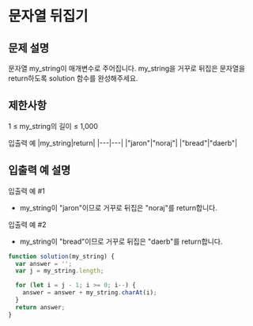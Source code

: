 # 문자열 뒤집기

## 문제 설명

문자열 my_string이 매개변수로 주어집니다. my_string을 거꾸로 뒤집은 문자열을 return하도록 solution 함수를 완성해주세요.

## 제한사항

1 ≤ my_string의 길이 ≤ 1,000

입출력 예
|my_string|return|
|---|---|
|"jaron"|"noraj"|
|"bread"|"daerb"|

## 입출력 예 설명

입출력 예 #1

- my_string이 "jaron"이므로 거꾸로 뒤집은 "noraj"를 return합니다.

입출력 예 #2

- my_string이 "bread"이므로 거꾸로 뒤집은 "daerb"를 return합니다.

```js
function solution(my_string) {
  var answer = '';
  var j = my_string.length;

  for (let i = j - 1; i >= 0; i--) {
    answer = answer + my_string.charAt(i);
  }
  return answer;
}
```
